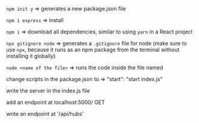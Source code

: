 `npm init y` => generates a new package.json file

`npm i express` => install <npm package>

`npm i` => download all dependencies, similar to using `yarn` in a React project

`npx gitignore node` => generates a `.gitignore` file for node (make sure to use `npx`, because it runs as an npm package from the terminal without installing it globally)

`node <name of the file>` => runs the code inside the file named

change scripts in the package.json to => "start": "start index.js"

write the server in the index.js file 

add an endpoint at localhost:5000/ GET

write an endpoint at '/api/hubs'
